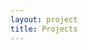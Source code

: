 ```yaml
---
layout: project
title: Projects
---
```


<div id="map"></div>

<script>
    var map = L.map('map').setView([51.505, -0.09], 13);

    var marker = L.marker([51.5, -0.09]){icon: HifiIcon}).addTo(map);
    var popup = L.popup()
        .setLatLng([51.513, -0.09])
        .setContent("I am a standalone popup.")
        .openOn(map);

    var HifiIcon = L.icon({
        iconUrl: '/assets/images/hifi-location.png',
        iconSize:     [38, 95], // size of the icon
        iconAnchor:   [22, 94], // point of the icon which will correspond to marker's location
        popupAnchor:  [-3, -76] // point from which the popup should open relative to the iconAnchor
    });
</script>